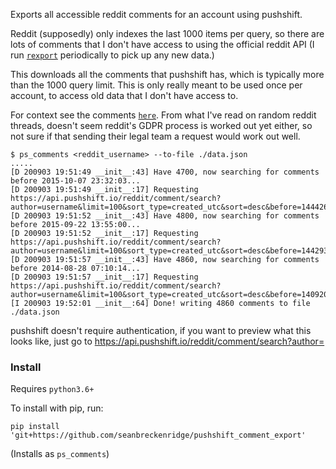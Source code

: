 Exports all accessible reddit comments for an account using pushshift.

Reddit (supposedly) only indexes the last 1000 items per query, so there are lots of comments that I don't have access to using the official reddit API (I run [`rexport`](https://github.com/karlicoss/rexport/) periodically to pick up any new data.)

This downloads all the comments that pushshift has, which is typically more than the 1000 query limit. This is only really meant to be used once per account, to access old data that I don't have access to.

For context see the comments [`here`](https://github.com/karlicoss/rexport/#api-limitations). From what I've read on random reddit threads, doesn't seem reddit's GDPR process is worked out yet either, so not sure if that sending their legal team a request would work out well.

```
$ ps_comments <reddit_username> --to-file ./data.json
.....
[D 200903 19:51:49 __init__:43] Have 4700, now searching for comments before 2015-10-07 23:32:03...
[D 200903 19:51:49 __init__:17] Requesting https://api.pushshift.io/reddit/comment/search?author=username&limit=100&sort_type=created_utc&sort=desc&before=1444260723...
[D 200903 19:51:52 __init__:43] Have 4800, now searching for comments before 2015-09-22 13:55:00...
[D 200903 19:51:52 __init__:17] Requesting https://api.pushshift.io/reddit/comment/search?author=username&limit=100&sort_type=created_utc&sort=desc&before=1442930100...
[D 200903 19:51:57 __init__:43] Have 4860, now searching for comments before 2014-08-28 07:10:14...
[D 200903 19:51:57 __init__:17] Requesting https://api.pushshift.io/reddit/comment/search?author=username&limit=100&sort_type=created_utc&sort=desc&before=1409209814...
[I 200903 19:52:01 __init__:64] Done! writing 4860 comments to file ./data.json
```

pushshift doesn't require authentication, if you want to preview what this looks like, just go to <https://api.pushshift.io/reddit/comment/search?author=>

### Install

Requires `python3.6+`

To install with pip, run:

    pip install 'git+https://github.com/seanbreckenridge/pushshift_comment_export'

(Installs as `ps_comments`)
